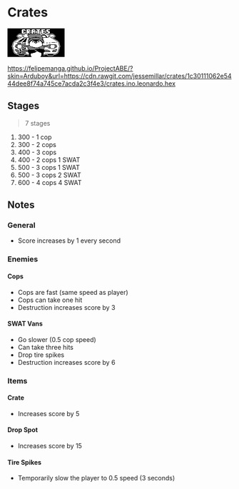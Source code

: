 # Crates
![Menu Graphic](art/menu/menu.png)

https://felipemanga.github.io/ProjectABE/?skin=Arduboy&url=https://cdn.rawgit.com/jessemillar/crates/1c30111062e5444dee8f74a745ce7acda2c3f4e3/crates.ino.leonardo.hex

## Stages
> 7 stages

1. 300 - 1 cop
1. 300 - 2 cops
1. 400 - 3 cops
1. 400 - 2 cops 1 SWAT
1. 500 - 3 cops 1 SWAT
1. 500 - 3 cops 2 SWAT
1. 600 - 4 cops 4 SWAT

## Notes
### General
- Score increases by 1 every second

### Enemies
#### Cops
- Cops are fast (same speed as player)
- Cops can take one hit
- Destruction increases score by 3

#### SWAT Vans
- Go slower (0.5 cop speed)
- Can take three hits
- Drop tire spikes
- Destruction increases score by 6

### Items
#### Crate
- Increases score by 5

#### Drop Spot
- Increases score by 15

#### Tire Spikes
- Temporarily slow the player to 0.5 speed (3 seconds)
